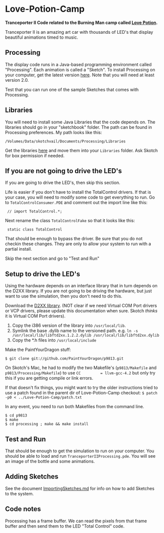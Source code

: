 # Love-Potion-Camp


**Tranceporter II Code related to the Burning Man camp called [Love Potion](http://www.lovepotioncamp.com/).**


Tranceporter II is an amazing art car with thousands of LED's that display
beautiful animations timed to music. 

## Processing

The display code runs in a Java-based programming environment called
"Processing". Each animation is called a "Sketch". To install Processing on your computer, get the latest
version [here](http://www.processing.org/download/). Note that you will need at least version 2.0. 

Test that you can run one of the sample Sketches that comes with Processing.

## Libraries

You will need to install some Java Libraries that the code depends on.
The libraries should go in your "sketchbook" folder. The path can be 
found in Processing preferences. My path looks like this: 

    /Volumes/Data/skotchvail/Documents/Processing/Libraries

Get the libraries [here](https://www.box.com/s/oh7azkw7puogdaeprcga) and move them
into your `Libraries` folder. Ask Skotch for box permission if needed. 

## If you are not going to drive the LED's

If you are going to drive the LED's, then skip this section. 

Life is easier if you don't have to install the TotalControl drivers.
If that is your case, you will need to modify some code to get
everything to run. 
Go to `TotalControlConsumer.PDE` and comment out the import line like this:

     // import TotalControl.*;
     
Next rename the class `TotalControlFake` so that it looks like this:

     static class TotalControl
     
That should be enough to bypass the driver. Be sure that you do not checkin 
these changes. They are only to allow your system to run with a partial install.

Skip the next section and go to "Test and Run"

## Setup to drive the LED's

Using the hardware depends on an interface library that in turn depends
on the D2XX library. If you are not going to be driving the hardware,
but just want to use the simulation, then you don't need to do this. 

Download the [D2XX library](http://www.ftdichip.com/Drivers/D2XX.htm). (NOT clear if we need Virtual COM Port drivers or VCP drivers, please update this documentation when sure. Skotch *thinks* it is Virtual COM Port drivers). 

1. Copy the i386 version of the library into `/usr/local/lib`.  
2. Symlink the base .dylib name to the versioned path. 
   e.g.  `ln -s /usr/local/lib/libftd2xx.1.2.2.dylib /usr/local/lib/libftd2xx.dylib`  
3. Copy the *.h files into `/usr/local/include`


Make the PaintYourDragon stuff: 

    $ git clone git://github.com/PaintYourDragon/p9813.git
    
On Skotch's Mac, he had to modify the two Makefile's (`p9813/Makefile` and `p9813/Processing/Makefile`) to use
`CC         = llvm-gcc-4.2`
but only try this if you are getting compile or link errors. 

If that doesn't fix things, you might want to try the older instructions tried to use a patch found in the parent dir of Love-Potion-Camp checkout: `$ patch -p0 < ../Love-Potion-Camp/patch.txt`

In any event, you need to run both Makefiles from the command line. 

    $ cd p9813
    $ make
    $ cd processing ; make && make install

## Test and Run

That should be enough to get the simulation to run on your computer. You should be able to load and
run `TranceporterIIProcessing.pde`. You will see an image of the bottle and some animations. 

## Adding Sketches

See the document [ImportingSketches.md](./ImportingSketches.md) for info on how to add Sketches
to the system. 


## Code notes

Processing has a frame buffer.  We can read the pixels from that frame
buffer and then send them to the LED "Total Control" code.

